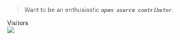 <!-- ![visitors](https://visitor-badge.glitch.me/badge?page_id=Sankhadip-Roy&left_color=green&right_color=red)
![visitors](https://visitor-badge.laobi.icu/badge?page_id=Sankhadip-Roy.Sankhadip-Roy)
![githubAnimation](https://user-images.githubusercontent.com/91897336/214821645-4d8d2d6e-1a75-42fc-be40-3e8851498b0c.gif)-->

<!-- <a href=#><img src="animation.svg"></a> -->
> Want to be an enthusiastic ***`open source contributor`***.
<!-- >> - I strive to make a *positive impact* on the community by
>>   - Actively participating in various projects
>>   - ***Collaborating*** with other developers to create innovative solutions. -->

<p align="left"> 
  Visitors <br>
  <img src="https://profile-counter.glitch.me/Sankhadip-Roy/count.svg" />
</p>
